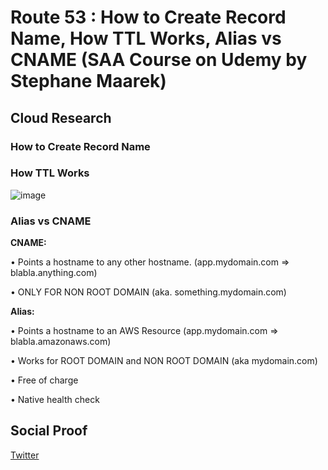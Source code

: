 

# Route 53 : How to Create Record Name, How TTL Works, Alias vs CNAME (SAA Course on Udemy by Stephane Maarek)


## Cloud Research

### How to Create Record Name


### How TTL Works

![image](https://user-images.githubusercontent.com/99172259/179877109-12c76d11-c5d3-4521-8634-5d53910678b4.png)

### Alias vs CNAME

**CNAME:**

• Points a hostname to any other hostname. (app.mydomain.com => blabla.anything.com)

• ONLY FOR NON ROOT DOMAIN (aka. something.mydomain.com) 

**Alias:** 

• Points a hostname to an AWS Resource (app.mydomain.com => blabla.amazonaws.com) 

• Works for ROOT DOMAIN and NON ROOT DOMAIN (aka mydomain.com) 

• Free of charge 

• Native health check


## Social Proof



[Twitter](https://twitter.com/JoeSeven08/status/1549058863454109696)
